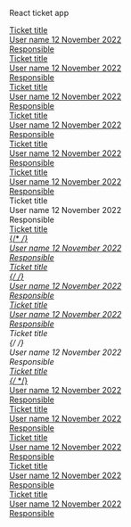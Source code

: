 React ticket app
<a href="#" className="content-body__row content-row">
              <span className="content-row__icon content-row__icon_with"></span>
              <div className="content-row__column">
                <div className="content-row__title">Ticket title</div>
              </div>
              <div className="content-row__column">
                <span className="content-row__username">User name</span>
                <span className="content-row__date">12 November 2022</span>
              </div>
              <div className="content-row__column">
                <span className="content-row__username">Responsible</span>
              </div>
            </a>
            <a href="#" className="content-body__row content-row">
              <span className="content-row__icon content-row__icon_green"></span>
              <div className="content-row__column">
                <div className="content-row__title">Ticket title</div>
              </div>
              <div className="content-row__column">
                <span className="content-row__username">User name</span>
                <span className="content-row__date">12 November 2022</span>
              </div>
              <div className="content-row__column">
                <span className="content-row__username">Responsible</span>
              </div>
            </a>
            <a href="#" className="content-body__row content-row">
              <span className="content-row__icon content-row__icon_blue"></span>
              <div className="content-row__column">
                <div className="content-row__title">Ticket title</div>
                <span className="content-row__lable icon-high"></span>
              </div>
              <div className="content-row__column">
                <span className="content-row__username">User name</span>
                <span className="content-row__date">12 November 2022</span>
              </div>
              <div className="content-row__column">
                <span className="content-row__username">Responsible</span>
              </div>
            </a>
            <a href="#" className="content-body__row content-row">
              <span className="content-row__icon content-row__icon_blue"></span>
              <div className="content-row__column">
                <div className="content-row__title">Ticket title</div>
                <span className="content-row__lable icon-low"></span>
              </div>
              <div className="content-row__column">
                <span className="content-row__username">User name</span>
                <span className="content-row__date">12 November 2022</span>
              </div>
              <div className="content-row__column">
                <span className="content-row__username">Responsible</span>
              </div>
            </a>
            <a href="#" className="content-body__row content-row">
              <span className="content-row__icon content-row__icon_green"></span>
              <div className="content-row__column">
                <div className="content-row__title">Ticket title</div>
              </div>
              <div className="content-row__column">
                <span className="content-row__username">User name</span>
                <span className="content-row__date">12 November 2022</span>
              </div>
              <div className="content-row__column">
                <span className="content-row__username">Responsible</span>
              </div>
            </a>
            <a href="#" className="content-body__row content-row">
              <span className="content-row__icon content-row__icon_blue"></span>
              <div className="content-row__column">
                <div className="content-row__title">Ticket title</div>
              </div>
              <div className="content-row__column">
                <span className="content-row__username">User name</span>
                <span className="content-row__date">12 November 2022</span>
              </div>
              <div className="content-row__column">
                <span className="content-row__username">Responsible</span>
              </div>
            </a>
            <div className="content-body__row content-row _red">
              <span className="content-row__icon content-row__icon_red"></span>
              <div className="content-row__column">
                <div className="content-row__title">Ticket title</div>
              </div>
              <div className="content-row__column">
                <span className="content-row__username">User name</span>
                <span className="content-row__date">12 November 2022</span>
              </div>
              <div className="content-row__column">
                <span className="content-row__username">Responsible</span>
              </div>
            </div>
            <a href="#" className="content-body__row content-row">
              <span className="content-row__icon content-row__icon_with"></span>
              <div className="content-row__column">
                <div className="content-row__title">Ticket title</div>
                {/* <!-- <span className="content-row__lable icon-high">
									</span> --> */}
              </div>
              <div className="content-row__column">
                <span className="content-row__username">User name</span>
                <span className="content-row__date">12 November 2022</span>
              </div>
              <div className="content-row__column">
                <span className="content-row__username">Responsible</span>
              </div>
            </a>
            <a href="#" className="content-body__row content-row">
              <span className="content-row__icon content-row__icon_with"></span>
              <div className="content-row__column">
                <div className="content-row__title">Ticket title</div>
                {/* <!-- <span className="content-row__lable icon-high">
									</span> --> */}
              </div>
              <div className="content-row__column">
                <span className="content-row__username">User name</span>
                <span className="content-row__date">12 November 2022</span>
              </div>
              <div className="content-row__column">
                <span className="content-row__username">Responsible</span>
              </div>
            </a>
            <a href="#" className="content-body__row content-row">
              <span className="content-row__icon content-row__icon_with"></span>
              <div className="content-row__column">
                <div className="content-row__title">Ticket title</div>
                <span className="content-row__lable icon-high"></span>
              </div>
              <div className="content-row__column">
                <span className="content-row__username">User name</span>
                <span className="content-row__date">12 November 2022</span>
              </div>
              <div className="content-row__column">
                <span className="content-row__username">Responsible</span>
              </div>
            </a>
            <div className="content-body__row content-row _red">
              <span className="content-row__icon content-row__icon_red"></span>
              <div className="content-row__column">
                <div className="content-row__title">Ticket title</div>
                {/* <!-- <span className="content-row__lable icon-high">
									</span> --> */}
              </div>
              <div className="content-row__column">
                <span className="content-row__username">User name</span>
                <span className="content-row__date">12 November 2022</span>
              </div>
              <div className="content-row__column">
                <span className="content-row__username">Responsible</span>
              </div>
            </div>
            <a href="#" className="content-body__row content-row">
              <span className="content-row__icon content-row__icon_with"></span>
              <div className="content-row__column">
                <div className="content-row__title">Ticket title</div>
                {/* <!-- <span className="content-row__lable icon-high">
									</span> --> */}
              </div>
              <div className="content-row__column">
                <span className="content-row__username">User name</span>
                <span className="content-row__date">12 November 2022</span>
              </div>
              <div className="content-row__column">
                <span className="content-row__username">Responsible</span>
              </div>
            </a>
            <a href="#" className="content-body__row content-row">
              <span className="content-row__icon content-row__icon_with"></span>
              <div className="content-row__column">
                <div className="content-row__title">Ticket title</div>
                <span className="content-row__lable icon-high"></span>
              </div>
              <div className="content-row__column">
                <span className="content-row__username">User name</span>
                <span className="content-row__date">12 November 2022</span>
              </div>
              <div className="content-row__column">
                <span className="content-row__username">Responsible</span>
              </div>
            </a>
            <a href="#" className="content-body__row content-row">
              <span className="content-row__icon content-row__icon_with"></span>
              <div className="content-row__column">
                <div className="content-row__title">Ticket title</div>
                <span className="content-row__lable icon-high"></span>
              </div>
              <div className="content-row__column">
                <span className="content-row__username">User name</span>
                <span className="content-row__date">12 November 2022</span>
              </div>
              <div className="content-row__column">
                <span className="content-row__username">Responsible</span>
              </div>
            </a>
            <a href="#" className="content-body__row content-row">
              <span className="content-row__icon content-row__icon_with"></span>
              <div className="content-row__column">
                <div className="content-row__title">Ticket title</div>
                <span className="content-row__lable icon-high"></span>
              </div>
              <div className="content-row__column">
                <span className="content-row__username">User name</span>
                <span className="content-row__date">12 November 2022</span>
              </div>
              <div className="content-row__column">
                <span className="content-row__username">Responsible</span>
              </div>
            </a>
            <a href="#" className="content-body__row content-row">
              <span className="content-row__icon content-row__icon_with"></span>
              <div className="content-row__column">
                <div className="content-row__title">Ticket title</div>
                <span className="content-row__lable icon-high"></span>
              </div>
              <div className="content-row__column">
                <span className="content-row__username">User name</span>
                <span className="content-row__date">12 November 2022</span>
              </div>
              <div className="content-row__column">
                <span className="content-row__username">Responsible</span>
              </div>
            </a>